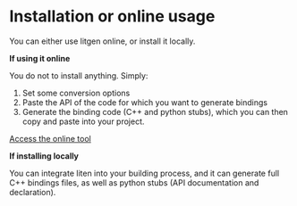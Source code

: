 # Installation or online usage

You can either use litgen online, or install it locally.

**If using it online**

You do not to install anything. Simply:
1. Set some conversion options
2. Paste the API of the code for which you want to generate bindings
3. Generate the binding code (C++ and python stubs), which you can then copy and paste into your project.

[Access the online tool](https://mybinder.org/v2/gh/pthom/litgen/main?urlpath=lab/tree/litgen-book/01_05_05_online.ipynb)

**If installing locally**

You can integrate liten into your building process, and it can generate full C++ bindings files, as well as python stubs (API documentation and declaration).
